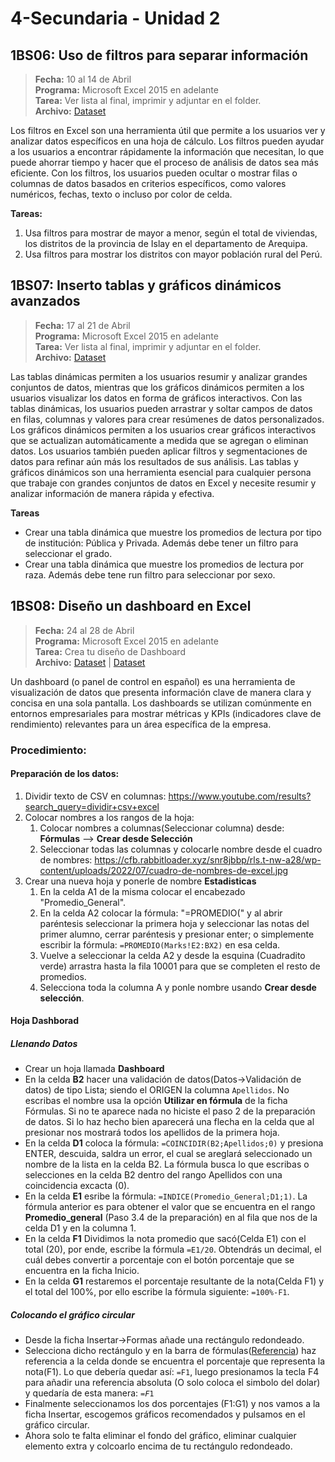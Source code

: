 # 4-Secundaria - Unidad 2

## 1BS06: Uso de filtros para separar información

> **Fecha:** 10 al 14 de Abril<br> **Programa:** Microsoft Excel 2015 en adelante<br> **Tarea:** Ver lista al final, imprimir y adjuntar en el folder.<br> **Archivo:** [Dataset](https://data.apps.fao.org/catalog/dataset/rlc-peru-datos ':include :type=code')

Los filtros en Excel son una herramienta útil que permite a los usuarios ver y analizar datos específicos en una hoja de cálculo. Los filtros pueden ayudar a los usuarios a encontrar rápidamente la información que necesitan, lo que puede ahorrar tiempo y hacer que el proceso de análisis de datos sea más eficiente. Con los filtros, los usuarios pueden ocultar o mostrar filas o columnas de datos basados en criterios específicos, como valores numéricos, fechas, texto o incluso por color de celda.

**Tareas:**

1. Usa filtros para mostrar de mayor a menor, según el total de viviendas, los distritos de la provincia de Islay en el departamento de Arequipa.
2. Usa filtros para mostrar los distritos con mayor población rural del Perú.

## 1BS07: Inserto tablas y gráficos dinámicos avanzados

> **Fecha:** 17 al 21 de Abril<br> **Programa:** Microsoft Excel 2015 en adelante<br> **Tarea:** Ver lista al final, imprimir y adjuntar en el folder.<br> **Archivo:** [Dataset](https://github.com/israelcueva/colegio-docs/blob/b9ce4087a5ccf48709f4b1597e7f180f254482c3/docs/4-secundaria/archivos/Unidad2/pisa2009test.csv ':include :type=code')

Las tablas dinámicas permiten a los usuarios resumir y analizar grandes conjuntos de datos, mientras que los gráficos dinámicos permiten a los usuarios visualizar los datos en forma de gráficos interactivos. Con las tablas dinámicas, los usuarios pueden arrastrar y soltar campos de datos en filas, columnas y valores para crear resúmenes de datos personalizados. Los gráficos dinámicos permiten a los usuarios crear gráficos interactivos que se actualizan automáticamente a medida que se agregan o eliminan datos. Los usuarios también pueden aplicar filtros y segmentaciones de datos para refinar aún más los resultados de sus análisis. Las tablas y gráficos dinámicos son una herramienta esencial para cualquier persona que trabaje con grandes conjuntos de datos en Excel y necesite resumir y analizar información de manera rápida y efectiva.

**Tareas**

- Crear una tabla dinámica que muestre los promedios de lectura por tipo de institución: Pública y Privada. Además debe tener un filtro para seleccionar el grado.
- Crear una tabla dinámica que muestre los promedios de lectura por raza. Además debe tene run filtro para seleccionar por sexo.

<div class="currentTheme">

## 1BS08: Diseño un dashboard en Excel

> **Fecha:** 24 al 28 de Abril<br> **Programa:** Microsoft Excel 2015 en adelante<br> **Tarea:** Crea tu diseño de Dashboard<br> **Archivo:** [Dataset](https://github.com/israelcueva/colegio-docs/blob/e0ca72b62504f2e37c45b4e0f53350febd5083a3/docs/4-secundaria/archivos/Unidad2/Marks.csv ':include :type=code') | [Dataset](https://github.com/israelcueva/colegio-docs/blob/e0ca72b62504f2e37c45b4e0f53350febd5083a3/docs/4-secundaria/archivos/Unidad2/Marks.csv ':include :type=code')

Un dashboard (o panel de control en español) es una herramienta de visualización de datos que presenta información clave de manera clara y concisa en una sola pantalla. Los dashboards se utilizan comúnmente en entornos empresariales para mostrar métricas y KPIs (indicadores clave de rendimiento) relevantes para un área específica de la empresa.

### Procedimiento:

#### Preparación de los datos:

1. Dividir texto de CSV en columnas: https://www.youtube.com/results?search_query=dividir+csv+excel
2. Colocar nombres a los rangos de la hoja:
    1. Colocar nombres a columnas(Seleccionar columna) desde: **Fórmulas** --> **Crear desde Selección**
    2. Seleccionar todas las columnas y colocarle nombre desde el cuadro de nombres: https://cfb.rabbitloader.xyz/snr8jbbp/rls.t-nw-a28/wp-content/uploads/2022/07/cuadro-de-nombres-de-excel.jpg
3. Crear una nueva hoja y ponerle de nombre **Estadisticas**
    1. En la celda A1 de la misma colocar el encabezado "Promedio_General".
    2. En la celda A2 colocar la fórmula: "=PROMEDIO(" y al abrir paréntesis seleccionar la primera hoja y seleccionar las notas del primer alumno, cerrar paréntesis y presionar enter; o simplemente escribir la fórmula: <code>=PROMEDIO(Marks!E2:BX2)</code> en esa celda.
    3. Vuelve a seleccionar la celda A2 y desde la esquina (Cuadradito verde) arrastra hasta la fila 10001 para que se completen el resto de promedios.
    4. Selecciona toda la columna A y ponle nombre usando **Crear desde selección**.

#### Hoja Dashborad

##### Llenando Datos

- Crear un hoja llamada **Dashboard**
- En la celda **B2** hacer una validación de datos(Datos->Validación de datos) de tipo Lista; siendo el ORIGEN la columna <code>Apellidos</code>. No escribas el nombre usa la opción **Utilizar en fórmula** de la ficha Fórmulas. Si no te aparece nada no hiciste el paso 2 de la preparación de datos. Si lo haz hecho bien aparecerá una flecha en la celda que al presionar nos mostrará todos los apellidos de la primera hoja.
- En la celda **D1** coloca la fórmula: <code>=COINCIDIR(B2;Apellidos;0)</code> y presiona ENTER, descuida, saldra un error, el cual se areglará seleccionado un nombre de la lista en la celda B2. La fórmula busca lo que escribas o selecciones en la celda B2 dentro del rango Apellidos con una coincidencia excacta (0).
- En la celda **E1** esribe la fórmula: <code>=INDICE(Promedio_General;D1;1)</code>. La fórmula anterior es para obtener el valor que se encuentra en el rango **Promedio_general** (Paso 3.4 de la preparación) en al fila que nos de la celda D1 y en la columna 1.
- En la celda **F1** Dividimos la nota promedio que sacó(Celda E1) con el total (20), por ende, escribe la fórmula <code>=E1/20</code>. Obtendrás un decimal, el cuál debes convertir a porcentaje con el botón porcentaje que se encuentra en la ficha Inicio.
- En la celda **G1** restaremos el porcentaje resultante de la nota(Celda F1) y el total del 100%, por ello escribe la fórmula siguiente: <code>=100%-F1</code>.

##### Colocando el gráfico circular

- Desde la ficha Insertar->Formas añade una rectángulo redondeado.
- Selecciona dicho rectángulo y en la barra de fórmulas([Referencia](https://www.accessyexcel.com/wp-content/uploads/2013/01/Excel-02_07-La-barra-de-formulas.jpg)) haz referencia a la celda donde se encuentra el porcentaje que representa la nota(F1). Lo que debería quedar así: <code>=F1</code>, luego presionamos la tecla F4 para añadir una referencia absoluta (O solo coloca el simbolo del dolar) y quedaría de esta manera: <code>=$F$1</code>
- Finalmente seleccionamos los dos porcentajes (F1:G1) y nos vamos a la ficha Insertar, escogemos gráficos recomendados y pulsamos en el gráfico circular.
- Ahora solo te falta eliminar el fondo del gráfico, eliminar cualquier elemento extra y colcoarlo encima de tu rectángulo redondeado.
</div>